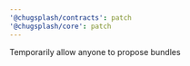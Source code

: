 ```yaml
---
'@chugsplash/contracts': patch
'@chugsplash/core': patch
---
```


Temporarily allow anyone to propose bundles
